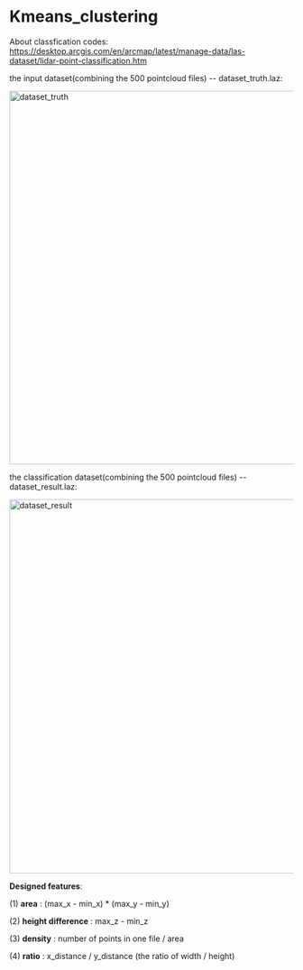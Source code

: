 # Kmeans_clustering

About classfication codes: https://desktop.arcgis.com/en/arcmap/latest/manage-data/las-dataset/lidar-point-classification.htm

the input dataset(combining the 500 pointcloud files) -- dataset_truth.laz:

<img width="663" alt="dataset_truth" src="https://user-images.githubusercontent.com/72781910/156752307-a595f68e-2b45-4458-b355-b3e8f5e95239.PNG">

the classification dataset(combining the 500 pointcloud files) -- dataset_result.laz:

<img width="664" alt="dataset_result" src="https://user-images.githubusercontent.com/72781910/156752428-751f3c5a-2f77-4b34-a023-d980eff1fa48.PNG">

**Designed features**:

(1) **area** : (max_x - min_x) * (max_y - min_y)

(2) **height difference** : max_z - min_z

(3) **density** : number of points in one file / area

(4)	**ratio** : x_distance / y_distance (the ratio of width / height)

